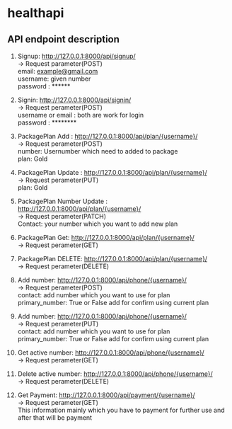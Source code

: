 # healthapi


## API endpoint description
1. Signup:  http://127.0.0.1:8000/api/signup/  
-> Request parameter(POST)  
email: example@gmail.com  
username: given number  
password : ******  

2. Signin: http://127.0.0.1:8000/api/signin/  
-> Request perameter(POST)  
username or email : both are work for login  
password : ********  

3. PackagePlan Add : http://127.0.0.1:8000/api/plan/{username}/  
-> Request perameter(POST)  
number: Usernumber which need to added to package  
plan: Gold 

4. PackagePlan Update : http://127.0.0.1:8000/api/plan/{username}/  
-> Request perameter(PUT)  
plan: Gold  

4. PackagePlan Number Update : http://127.0.0.1:8000/api/plan/{username}/  
-> Request perameter(PATCH)  
Contact: your number which you want to add new plan  


5. PackagePlan Get: http://127.0.0.1:8000/api/plan/{username}/  
-> Request perameter(GET)  


5. PackagePlan DELETE: http://127.0.0.1:8000/api/plan/{username}/  
-> Request perameter(DELETE)  


6. Add number: http://127.0.0.1:8000/api/phone/{username}/  
-> Request perameter(POST)  
contact: add number which you want to use for plan  
primary_number: True or False add for confirm using current plan  

7. Add number: http://127.0.0.1:8000/api/phone/{username}/  
-> Request perameter(PUT)    
contact: add number which you want to use for plan    
primary_number: True or False add for confirm using current plan    

8. Get active number: http://127.0.0.1:8000/api/phone/{username}/    
-> Request perameter(GET)  

9. Delete active number: http://127.0.0.1:8000/api/phone/{username}/    
-> Request perameter(DELETE)  

10. Get Payment: http://127.0.0.1:8000/api/payment/{username}/    
-> Request perameter(GET)    
This information mainly which you have to payment for further use and after that will be   payment   